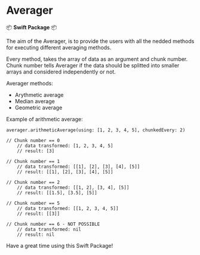 # Averager

:package: **Swift Package** :package:

The aim of the Averager, is to provide the users with all the nedded methods for executing different averaging methods.

Every method, takes the array of data as an argument and chunk number.
Chunk number tells Averager if the data should be splitted into smaller arrays and considered independently or not.

Averager methods:

 - Arythmetic average
 - Median average
 - Geometric average

Example of arithmetic average:
```
averager.arithmeticAverage(using: [1, 2, 3, 4, 5], chunkedEvery: 2)

// Chunk number == 0
    // data transformed: [1, 2, 3, 4, 5]
    // result: [3]

// Chunk number == 1
    // data transformed: [[1], [2], [3], [4], [5]]
    // result: [[1], [2], [3], [4], [5]]

// Chunk number == 2
    // data transformed: [[1, 2], [3, 4], [5]]
    // result: [[1.5], [3.5], [5]]

// Chunk number == 5
    // data transformed: [[1, 2, 3, 4, 5]]
    // result: [[3]]

// Chunk number == 6 - NOT POSSIBLE
    // data transformed: nil
    // result: nil
```

Have a great time using this Swift Package!
